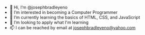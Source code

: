 - 👋 Hi, I’m @josephbradleyeno
- 👀 I’m interested in becoming a Computer Programmer
- 🌱 I’m currently learning the basics of HTML, CSS, and JavaScript
- 💞️ I’m looking to apply what I'm learning
- 📫 I can be reached by email at josephbradleyeno@yahoo.com

<!---
josephbradleyeno/josephbradleyeno is a ✨ special ✨ repository because its `README.md` (this file) appears on your GitHub profile.
You can click the Preview link to take a look at your changes.
--->
